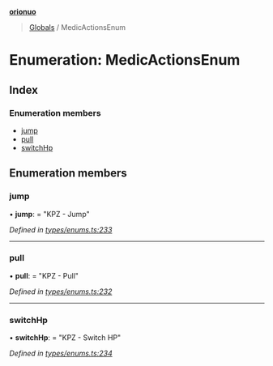 **[orionuo](../README.md)**

> [Globals](../globals.md) / MedicActionsEnum

# Enumeration: MedicActionsEnum

## Index

### Enumeration members

* [jump](medicactionsenum.md#jump)
* [pull](medicactionsenum.md#pull)
* [switchHp](medicactionsenum.md#switchhp)

## Enumeration members

### jump

•  **jump**:  = "KPZ - Jump"

*Defined in [types/enums.ts:233](https://github.com/msviha/orionuo/blob/5345ecb/src/types/enums.ts#L233)*

___

### pull

•  **pull**:  = "KPZ - Pull"

*Defined in [types/enums.ts:232](https://github.com/msviha/orionuo/blob/5345ecb/src/types/enums.ts#L232)*

___

### switchHp

•  **switchHp**:  = "KPZ - Switch HP"

*Defined in [types/enums.ts:234](https://github.com/msviha/orionuo/blob/5345ecb/src/types/enums.ts#L234)*
